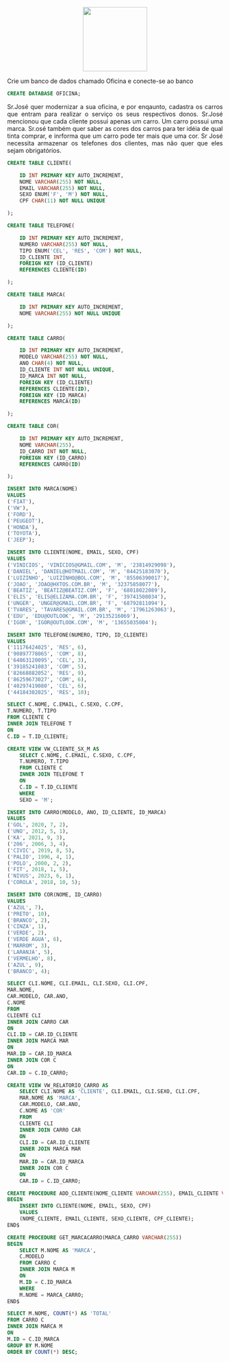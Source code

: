 <div align="center">
  <div>
    <img height = "150" width = "150" src="https://cdn.jsdelivr.net/gh/devicons/devicon@latest/icons/mysql/mysql-original-wordmark.svg" />
  </div>
</div>

<p style="text-align: justify;">Crie um banco de dados chamado Oficina e conecte-se ao banco</p>

```sql
CREATE DATABASE OFICINA;
```

<p style="text-align: justify;">Sr.José quer modernizar a sua oficina, e por enqaunto, cadastra os carros que entram para realizar o serviço  os seus respectivos donos. Sr.José mencionou que cada cliente possui apenas um carro. Um carro possui uma marca. Sr.osé também quer saber as cores dos carros para ter idéia de qual tinta comprar, e inrforma que um carro pode ter mais que uma cor. Sr José necessita armazenar os telefones dos clientes, mas não quer que eles sejam obrigatórios.</p>

```sql
CREATE TABLE CLIENTE(

	ID INT PRIMARY KEY AUTO_INCREMENT,
    NOME VARCHAR(255) NOT NULL,
    EMAIL VARCHAR(255) NOT NULL,
    SEXO ENUM('F', 'M') NOT NULL,
    CPF CHAR(11) NOT NULL UNIQUE

);
```

```sql
CREATE TABLE TELEFONE(

	ID INT PRIMARY KEY AUTO_INCREMENT,
    NUMERO VARCHAR(255) NOT NULL,
    TIPO ENUM('CEL', 'RES', 'COM') NOT NULL,
    ID_CLIENTE INT,
    FOREIGN KEY (ID_CLIENTE)
    REFERENCES CLIENTE(ID)

);
```

```sql
CREATE TABLE MARCA(

	ID INT PRIMARY KEY AUTO_INCREMENT,
    NOME VARCHAR(255) NOT NULL UNIQUE

);
```

```sql
CREATE TABLE CARRO(

	ID INT PRIMARY KEY AUTO_INCREMENT,
    MODELO VARCHAR(255) NOT NULL,
    ANO CHAR(4) NOT NULL,
    ID_CLIENTE INT NOT NULL UNIQUE,
    ID_MARCA INT NOT NULL,
    FOREIGN KEY (ID_CLIENTE)
    REFERENCES CLIENTE(ID),
    FOREIGN KEY (ID_MARCA)
    REFERENCES MARCA(ID)

);
```

```sql
CREATE TABLE COR(

	ID INT PRIMARY KEY AUTO_INCREMENT,
    NOME VARCHAR(255),
    ID_CARRO INT NOT NULL,
    FOREIGN KEY (ID_CARRO)
    REFERENCES CARRO(ID)

);
```

```sql
INSERT INTO MARCA(NOME)
VALUES
('FIAT'),
('VW'),
('FORD'),
('PEUGEOT'),
('HONDA'),
('TOYOTA'),
('JEEP');
```

```sql
INSERT INTO CLIENTE(NOME, EMAIL, SEXO, CPF)
VALUES
('VINICIOS', 'VINICIOS@GMAIL.COM', 'M', '23814929098'),
('DANIEL', 'DANIEL@HOTMAIL.COM', 'M', '04425183070'),
('LUIZINHO', 'LUIZINHO@BOL.COM', 'M', '85506390017'),
('JOAO', 'JOAO@HXTOS.COM.BR', 'M', '32375858077'),
('BEATIZ', 'BEATIZ@BEATIZ.COM', 'F', '68018022089'),
('ELIS', 'ELIS@ELIZAMA.COM.BR', 'F', '39741508034'),
('UNGER', 'UNGER@GMAIL.COM.BR', 'F', '68792811094'),
('TVARES', 'TAVARES@GMAIL.COM.BR', 'M', '17961263063'),
('EDU', 'EDU@OUTLOOK', 'M', '29135216069'),
('IGOR', 'IGOR@OUTLOOK.COM', 'M', '13655035004');
```

```sql
INSERT INTO TELEFONE(NUMERO, TIPO, ID_CLIENTE)
VALUES
('11176424025', 'RES', 6),
('90897778065', 'COM', 8),
('64863120095', 'CEL', 3),
('39185241083', 'COM', 5),
('82668882052', 'RES', 9),
('86259673027', 'COM', 6),
('40297419080', 'CEL', 6),
('44184302025', 'RES', 10);
```

```sql
SELECT C.NOME, C.EMAIL, C.SEXO, C.CPF,
T.NUMERO, T.TIPO
FROM CLIENTE C
INNER JOIN TELEFONE T
ON
C.ID = T.ID_CLIENTE;
```

```sql
CREATE VIEW VW_CLIENTE_SX_M AS
	SELECT C.NOME, C.EMAIL, C.SEXO, C.CPF,
	T.NUMERO, T.TIPO
	FROM CLIENTE C
	INNER JOIN TELEFONE T
	ON
	C.ID = T.ID_CLIENTE
    WHERE
    SEXO = 'M';
```

```sql
INSERT INTO CARRO(MODELO, ANO, ID_CLIENTE, ID_MARCA)
VALUES
('GOL', 2020, 7, 2),
('UNO', 2012, 5, 1),
('KA', 2021, 9, 3),
('206', 2006, 3, 4),
('CIVIC', 2019, 8, 5),
('PALIO', 1996, 4, 1),
('POLO', 2000, 2, 2),
('FIT', 2018, 1, 5),
('NIVUS', 2023, 6, 1),
('COROLA', 2018, 10, 5);
```

```sql
INSERT INTO COR(NOME, ID_CARRO)
VALUES
('AZUL', 7),
('PRETO', 10),
('BRANCO', 2),
('CINZA', 1),
('VERDE', 2),
('VERDE AGUA', 6),
('MARROM', 3),
('LARANJA', 5),
('VERMELHO', 8),
('AZUL', 9),
('BRANCO', 4);
```

```sql
SELECT CLI.NOME, CLI.EMAIL, CLI.SEXO, CLI.CPF,
MAR.NOME,
CAR.MODELO, CAR.ANO,
C.NOME
FROM
CLIENTE CLI
INNER JOIN CARRO CAR
ON
CLI.ID = CAR.ID_CLIENTE
INNER JOIN MARCA MAR
ON
MAR.ID = CAR.ID_MARCA
INNER JOIN COR C
ON
CAR.ID = C.ID_CARRO;
```

```sql
CREATE VIEW VW_RELATORIO_CARRO AS
	SELECT CLI.NOME AS 'CLIENTE', CLI.EMAIL, CLI.SEXO, CLI.CPF,
	MAR.NOME AS 'MARCA',
	CAR.MODELO, CAR.ANO,
	C.NOME AS 'COR'
	FROM
	CLIENTE CLI
	INNER JOIN CARRO CAR
	ON
	CLI.ID = CAR.ID_CLIENTE
	INNER JOIN MARCA MAR
	ON
	MAR.ID = CAR.ID_MARCA
	INNER JOIN COR C
	ON
	CAR.ID = C.ID_CARRO;
```

```sql
CREATE PROCEDURE ADD_CLIENTE(NOME_CLIENTE VARCHAR(255), EMAIL_CLIENTE VARCHAR(255), SEXO_CLIENTE ENUM('F', 'M'), CPF_CLIENTE CHAR(11))
BEGIN
	INSERT INTO CLIENTE(NOME, EMAIL, SEXO, CPF)
	VALUES
    (NOME_CLIENTE, EMAIL_CLIENTE, SEXO_CLIENTE, CPF_CLIENTE);
END$
```

```sql
CREATE PROCEDURE GET_MARCACARRO(MARCA_CARRO VARCHAR(255))
BEGIN
	SELECT M.NOME AS 'MARCA',
    C.MODELO
    FROM CARRO C
    INNER JOIN MARCA M
    ON
    M.ID = C.ID_MARCA
    WHERE
    M.NOME = MARCA_CARRO;
END$
```

```sql
SELECT M.NOME, COUNT(*) AS 'TOTAL'
FROM CARRO C
INNER JOIN MARCA M
ON
M.ID = C.ID_MARCA
GROUP BY M.NOME
ORDER BY COUNT(*) DESC;
```